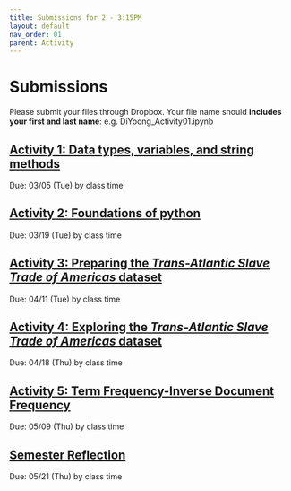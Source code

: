 ```yaml
---
title: Submissions for 2 - 3:15PM
layout: default
nav_order: 01
parent: Activity
---
```


# Submissions
Please submit your files through Dropbox. Your file name should **includes your first and last name**: e.g.  DiYoong_Activity01.ipynb

## [Activity 1: Data types, variables, and string methods](https://www.dropbox.com/request/B8K17Ccy7NFGmsGUM87J)
Due: 03/05 (Tue) by class time

## [Activity 2: Foundations of python](https://www.dropbox.com/request/aKigL0SE7WnGIFaOH2tA) 
Due: 03/19 (Tue) by class time

## [Activity 3: Preparing the _Trans-Atlantic Slave Trade of Americas_ dataset](https://www.dropbox.com/request/QbGspad7LT8pqrYv4kDc)
Due: 04/11 (Tue) by class time

## [Activity 4: Exploring the _Trans-Atlantic Slave Trade of Americas_ dataset](https://www.dropbox.com/request/Sf8TDHWQUe8lhotDZeoS)
Due: 04/18 (Thu) by class time

## [Activity 5: Term Frequency-Inverse Document Frequency](https://www.dropbox.com/request/uORuGB11JVR8peqzT9lh)
Due: 05/09 (Thu) by class time

## [Semester Reflection](https://www.dropbox.com/request/dw5gsed8XTseXn24RdAa)
Due: 05/21 (Thu) by class time